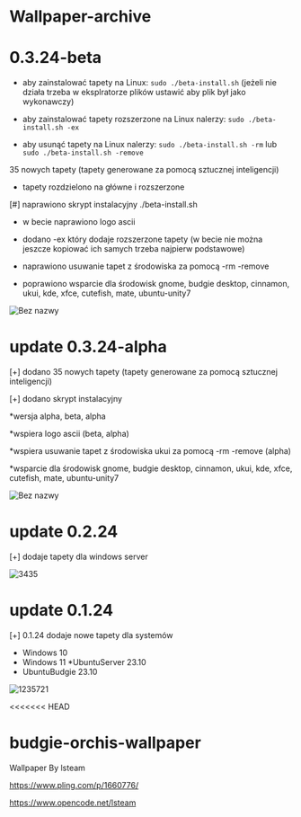 # Wallpaper-archive

# 0.3.24-beta

* aby zainstalować tapety na Linux:
``sudo ./beta-install.sh``
(jeżeli nie działa trzeba w eksplratorze plików ustawić aby plik był jako wykonawczy)

* aby zainstalować tapety rozszerzone na Linux nalerzy:
``sudo ./beta-install.sh -ex``

* aby usunąć tapety na Linux nalerzy:
``sudo ./beta-install.sh -rm`` lub ``sudo ./beta-install.sh -remove``

35 nowych tapety (tapety generowane za pomocą sztucznej inteligencji)

* tapety rozdzielono na główne i rozszerzone 


[#] naprawiono skrypt instalacyjny
 ./beta-install.sh

* w becie naprawiono logo ascii

* dodano -ex który dodaje rozszerzone tapety (w becie nie można jeszcze kopiować ich samych trzeba najpierw podstawowe)

* naprawiono usuwanie tapet z środowiska za pomocą -rm -remove

* poprawiono wsparcie dla środowisk gnome, budgie desktop, cinnamon, ukui, kde, xfce, cutefish, mate, ubuntu-unity7

![Bez nazwy](https://github.com/user-attachments/assets/fa9511dd-8812-4cf1-a181-27ef7d15afe1)

# update 0.3.24-alpha

[+] dodano 35 nowych tapety (tapety generowane za pomocą sztucznej inteligencji)
 
[+] dodano skrypt instalacyjny

*wersja alpha, beta, alpha 

*wspiera logo ascii (beta, alpha)

*wspiera usuwanie tapet z środowiska ukui za pomocą -rm -remove (alpha)

*wsparcie dla środowisk gnome, budgie desktop, cinnamon, ukui, kde, xfce, cutefish, mate, ubuntu-unity7

![Bez nazwy](https://github.com/user-attachments/assets/562dcd0a-2d20-4ba2-a2d8-b4b8fd12e4c8)

# update 0.2.24

[+] dodaje tapety dla windows server

![3435](https://github.com/Adi-uvu/wallpeper/assets/102376281/eb127244-cb66-4b56-b680-a4afc2cd52df)

# update 0.1.24
[+] 0.1.24 dodaje nowe tapety dla systemów

* Windows 10
* Windows 11
*UbuntuServer 23.10
* UbuntuBudgie 23.10


![1235721](https://github.com/Adi-uvu/wallpeper/assets/102376281/dffb2a56-9028-4442-9694-67c9a72820ed)

<<<<<<< HEAD

# budgie-orchis-wallpaper

Wallpaper By lsteam

https://www.pling.com/p/1660776/

https://www.opencode.net/lsteam
